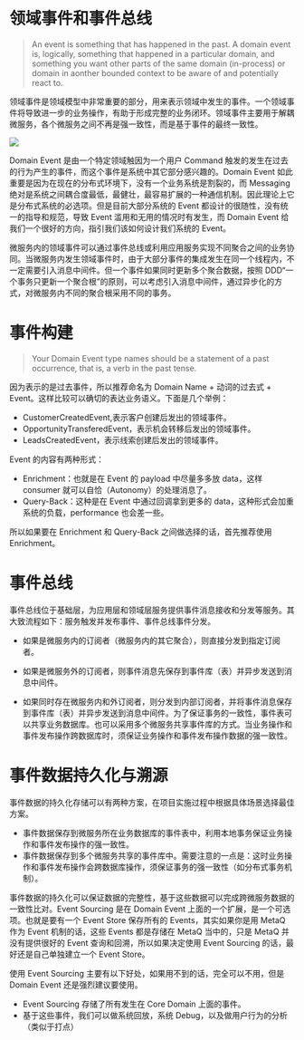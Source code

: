 # 领域事件和事件总线

> An event is something that has happened in the past. A domain event is, logically, something that happened in a particular domain, and something you want other parts of the same domain (in-process) or domain in aonther bounded context to be aware of and potentially react to.

领域事件是领域模型中非常重要的部分，用来表示领域中发生的事件。一个领域事件将导致进一步的业务操作，有助于形成完整的业务闭环。领域事件主要用于解耦微服务，各个微服务之间不再是强一致性，而是基于事件的最终一致性。

![](https://i.postimg.cc/yNfKRR0v/image.png)

Domain Event 是由一个特定领域触因为一个用户 Command 触发的发生在过去的行为产生的事件，而这个事件是系统中其它部分感兴趣的。Domain Event 如此重要是因为在现在的分布式环境下，没有一个业务系统是割裂的，而 Messaging 绝对是系统之间耦合度最低，最健壮，最容易扩展的一种通信机制。因此理论上它是分布式系统的必选项。但是目前大部分系统的 Event 都设计的很随性，没有统一的指导和规范，导致 Event 滥用和无用的情况时有发生，而 Domain Event 给我们一个很好的方向，指引我们该如何设计我们系统的 Event。

微服务内的领域事件可以通过事件总线或利用应用服务实现不同聚合之间的业务协同。当微服务内发生领域事件时，由于大部分事件的集成发生在同一个线程内，不一定需要引入消息中间件。但一个事件如果同时更新多个聚合数据，按照 DDD“一个事务只更新一个聚合根”的原则，可以考虑引入消息中间件，通过异步化的方式，对微服务内不同的聚合根采用不同的事务。

# 事件构建

> Your Domain Event type names should be a statement of a past occurrence, that is, a verb in the past tense.

因为表示的是过去事件，所以推荐命名为 Domain Name + 动词的过去式 + Event。这样比较可以确切的表达业务语义。下面是几个举例：

- CustomerCreatedEvent,表示客户创建后发出的领域事件。
- OpportunityTransferedEvent，表示机会转移后发出的领域事件。
- LeadsCreatedEvent，表示线索创建后发出的领域事件。

Event 的内容有两种形式：

- Enrichment：也就是在 Event 的 payload 中尽量多多放 data，这样 consumer 就可以自恰（Autonomy）的处理消息了。
- Query-Back：这种是在 Event 中通过回调拿到更多的 data，这种形式会加重系统的负载，performance 也会差一些。

所以如果要在 Enrichment 和 Query-Back 之间做选择的话，首先推荐使用 Enrichment。

# 事件总线

事件总线位于基础层，为应用层和领域层服务提供事件消息接收和分发等服务。其大致流程如下：服务触发并发布事件、事件总线事件分发。

- 如果是微服务内的订阅者（微服务内的其它聚合），则直接分发到指定订阅者。

- 如果是微服务外的订阅者，则事件消息先保存到事件库（表）并异步发送到消息中间件。

- 如果同时存在微服务内和外订阅者，则分发到内部订阅者，并将事件消息保存到事件库（表）并异步发送到消息中间件。为了保证事务的一致性，事件表可以共享业务数据库。也可以采用多个微服务共享事件库的方式。当业务操作和事件发布操作跨数据库时，须保证业务操作和事件发布操作数据的强一致性。

# 事件数据持久化与溯源

事件数据的持久化存储可以有两种方案，在项目实施过程中根据具体场景选择最佳方案。

- 事件数据保存到微服务所在业务数据库的事件表中，利用本地事务保证业务操作和事件发布操作的强一致性。
- 事件数据保存到多个微服务共享的事件库中。需要注意的一点是：这时业务操作和事件发布操作会跨数据库操作，须保证事务的强一致性（如分布式事务机制）。

事件数据的持久化可以保证数据的完整性，基于这些数据可以完成跨微服务数据的一致性比对。Event Sourcing 是在 Domain Event 上面的一个扩展，是一个可选项。也就是要有一个 Event Store 保存所有的 Events，其实如果你是用 MetaQ 作为 Event 机制的话，这些 Events 都是存储在 MetaQ 当中的，只是 MetaQ 并没有提供很好的 Event 查询和回溯，所以如果决定使用 Event Sourcing 的话，最好还是自己单独建立一个 Event Store。

使用 Event Sourcing 主要有以下好处，如果用不到的话，完全可以不用，但是 Domain Event 还是强烈建议要使用。

- Event Sourcing 存储了所有发生在 Core Domain 上面的事件。
- 基于这些事件，我们可以做系统回放，系统 Debug，以及做用户行为的分析（类似于打点）
